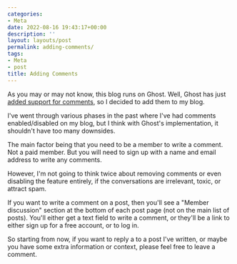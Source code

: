```yaml
---
categories:
- Meta
date: 2022-08-16 19:43:17+00:00
description: ''
layout: layouts/post
permalink: adding-comments/
tags:
- Meta
- post
title: Adding Comments
---
```


As you may or may not know, this blog runs on Ghost. Well, Ghost has just [added support for comments](https://ghost.org/changelog/native-comments/), so I decided to add them to my blog.

I've went through various phases in the past where I've had comments enabled/disabled on my blog, but I think with Ghost's implementation, it shouldn't have too many downsides.

The main factor being that you need to be a member to write a comment. Not a paid member. But you will need to sign up with a name and email address to write any comments.

However, I'm not going to think twice about removing comments or even disabling the feature entirely, if the conversations are irrelevant, toxic, or attract spam.

If you want to write a comment on a post, then you'll see a "Member discussion" section at the bottom of each post page (not on the main list of posts). You'll either get a text field to write a comment, or they'll be a link to either sign up for a free account, or to log in.

So starting from now, if you want to reply a to a post I've written, or maybe you have some extra information or context, please feel free to leave a comment.